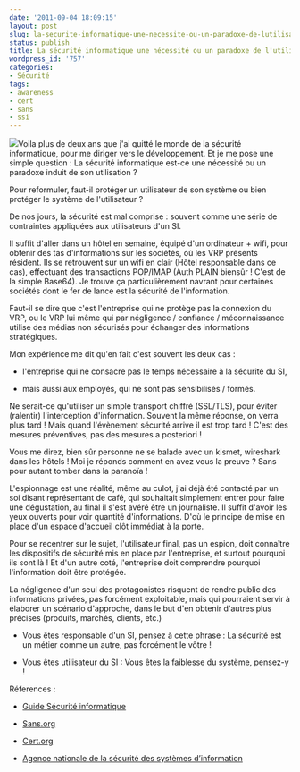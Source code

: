 ```yaml
---
date: '2011-09-04 18:09:15'
layout: post
slug: la-securite-informatique-une-necessite-ou-un-paradoxe-de-lutilisateur
status: publish
title: La sécurité informatique une nécessité ou un paradoxe de l'utilisateur ?
wordpress_id: '757'
categories:
- Sécurité
tags:
- awareness
- cert
- sans
- ssi
---
```


[![](http://www.zenithar.org/wp-content/uploads/2011/09/facteur_humain.gif)](http://www.zenithar.org/wp-content/uploads/2011/09/facteur_humain.gif)Voila plus de deux ans que j'ai quitté le monde de la sécurité informatique, pour me diriger vers le développement. Et je me pose une simple question : La sécurité informatique est-ce une nécessité ou un paradoxe induit de son utilisation ?

Pour reformuler, faut-il protéger un utilisateur de son système ou bien protéger le système de l'utilisateur ? 

De nos jours, la sécurité est mal comprise : souvent comme une série de contraintes appliquées aux utilisateurs d'un SI. 

Il suffit d'aller dans un hôtel en semaine, équipé d'un ordinateur + wifi, pour obtenir des tas d'informations sur les sociétés, où les VRP présents résident. Ils se retrouvent sur un wifi en clair (Hôtel responsable dans ce cas), effectuant des transactions POP/IMAP (Auth PLAIN biensûr ! C'est de la simple Base64).
Je trouve ça particulièrement navrant pour certaines sociétés dont le fer de lance est la sécurité de l'information.

Faut-il se dire que c'est l'entreprise qui ne protège pas la connexion du VRP, ou le VRP lui même qui par négligence / 
confiance / méconnaissance utilise des médias non sécurisés pour échanger des informations stratégiques.

Mon expérience me dit qu'en fait c'est souvent les deux cas : 



	
  * l'entreprise qui ne consacre pas le temps nécessaire à la sécurité du SI, 

	
  * mais aussi aux employés, qui ne sont pas sensibilisés / formés. 



Ne serait-ce qu'utiliser un simple transport chiffré (SSL/TLS), pour éviter (ralentir) l'interception d'information.
Souvent la même réponse, on verra plus tard ! Mais quand l'évènement sécurité arrive il est trop tard ! C'est des mesures préventives, pas des mesures a posteriori !

Vous me direz, bien sûr personne ne se balade avec un kismet, wireshark dans les hôtels ! Moi je réponds comment en avez vous la preuve ? Sans pour autant tomber dans la paranoïa !

L'espionnage est une réalité, même au culot, j'ai déjà été contacté par un soi disant représentant de café, qui souhaitait simplement entrer pour faire une dégustation, au final il s'est avéré être un journaliste. 
Il suffit d'avoir les yeux ouverts pour voir quantité d'informations. D'où le principe de mise en place d'un espace d'accueil clôt immédiat à la porte.

Pour se recentrer sur le sujet, l'utilisateur final, pas un espion, doit connaître les dispositifs de sécurité mis en place par l'entreprise, et surtout pourquoi ils sont là ! Et d'un autre coté, l'entreprise doit comprendre pourquoi l'information doit être protégée.

La négligence d'un seul des protagonistes risquent de rendre public des informations privées, pas forcément exploitable, mais qui pourraient servir à élaborer un scénario d'approche, dans le but d'en obtenir d'autres plus précises (produits, marchés, clients, etc.)


	
  * Vous êtes responsable d'un SI, pensez à cette phrase : La sécurité est un métier comme un autre, pas forcément le vôtre !

	
  * Vous êtes utilisateur du SI : Vous êtes la faiblesse du système, pensez-y !



Réferences :

	
  * [Guide Sécurité informatique](http://www.awt.be/web/sec/index.aspx?page=sec,fr,100,000,000)

	
  * [Sans.org](http://www.sans.org/)

	
  * [Cert.org](http://www.cert.org/)

	
  * [Agence nationale de la sécurité des systèmes d’information](http://www.ssi.gouv.fr/)








